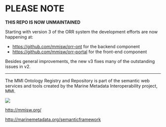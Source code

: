 # PLEASE NOTE

**THIS REPO IS NOW UNMAINTAINED**
 
Starting with version 3 of the ORR system the development efforts
are now happening at:

- https://github.com/mmisw/orr-ont for the backend component
- https://github.com/mmisw/orr-portal for the front-end component

Besides general improvements, the new v3 fixes many of the outstanding issues in v2.

-------

The MMI Ontology Registry and Repository is part of the semantic web services and tools
created by the Marine Metadata Interoperability project, MMI.

![](http://marinemetadata.org/files/mmi/semantic_framework.jpg)

http://mmisw.org/

http://marinemetadata.org/semanticframework
